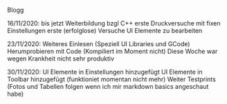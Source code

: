 Blogg

16/11/2020: bis jetzt
            Weiterbildung bzgl C++
            erste Druckversuche mit fixen Einstellungen
            erste (erfolglose) Versuche UI Elemente zu bearbeiten

23/11/2020: Weiteres Einlesen (Speziell UI Libraries und GCode)
			Herumprobieren mit Code (Kompiliert im Moment nicht)
			Diese Woche war wegen Krankheit nicht sehr produktiv

30/11/2020: UI Elemente in Einstellungen hinzugefügt
			UI Elemente in Toolbar hinzugefügt (funktioniet momentan nicht mehr)
			Weiter Testprints (Fotos und Tabellen folgen wenn ich mir markdown basics angeschaut habe)
			